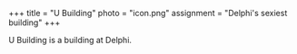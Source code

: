 +++
title = "U Building"
photo = "icon.png"
assignment = "Delphi's sexiest building"
+++

U Building is a building at Delphi.
